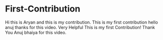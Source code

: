 # First-Contribution
Hi this is Aryan and this is my contribution.
This is my first contribution
hello anuj thanks for this video. Very Helpful
This is my first Contribution! Thank You Anuj bhaiya for this video.
